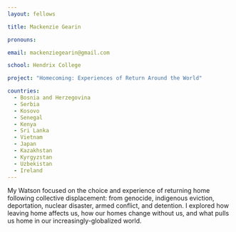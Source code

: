 ```yaml
---
layout: fellows

title: Mackenzie Gearin

pronouns: 

email: mackenziegearin@gmail.com

school: Hendrix College

project: "Homecoming: Experiences of Return Around the World"

countries:
  - Bosnia and Herzegovina
  - Serbia
  - Kosovo
  - Senegal
  - Kenya
  - Sri Lanka
  - Vietnam
  - Japan
  - Kazakhstan
  - Kyrgyzstan
  - Uzbekistan
  - Ireland
---
```


My Watson focused on the choice and experience of returning home following collective displacement: from genocide, indigenous eviction, deportation, nuclear disaster, armed conflict, and detention. I explored how leaving home affects us, how our homes change without us, and what pulls us home in our increasingly-globalized world.
